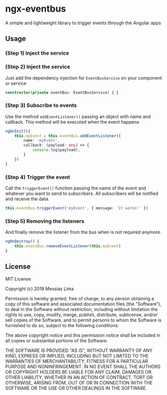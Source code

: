 # ngx-eventbus
A simple and lightweight library to trigger events through the Angular apps

## Usage

### (Step 1) Inject the service
### (Step 2) Inject the service
Just add the dependency injection for ```EventBusService``` on your component or service
```typescript
constructor(private eventBus: EventBusService) { }
```
### (Step 3) Subscribe to events
Use the method `addEventListener()` passing an object with name and callback. This method will be executed when the event happens
```typescript
ngOnInit(){
	this.myEvent = this.eventBus.addEventListener({
		name: 'myEvent',
		callback: (payload: any) => {
			console.log(payload);
		}
	})
}
```

### (Step 4) Trigger the event
Call the `triggerEvent()` function passing the name of the event and whatever you want to send to subscribers. All subscribers will be notified and receive the data.
```typescript
this.eventBus.triggerEvent('myEvent', { message: 'It works!' })
```

### (Step 5) Removing the listeners
And finally remove the listener from the bus when is not required anymore.
```typescript
ngOnDestroy() {
	this.eventBus.removeEventListener(this.myEvent)
}
```

## License

MIT License

Copyright (c) 2019 Messias Lima

Permission is hereby granted, free of charge, to any person obtaining a copy
of this software and associated documentation files (the "Software"), to deal
in the Software without restriction, including without limitation the rights
to use, copy, modify, merge, publish, distribute, sublicense, and/or sell
copies of the Software, and to permit persons to whom the Software is
furnished to do so, subject to the following conditions:

The above copyright notice and this permission notice shall be included in all
copies or substantial portions of the Software.

THE SOFTWARE IS PROVIDED "AS IS", WITHOUT WARRANTY OF ANY KIND, EXPRESS OR
IMPLIED, INCLUDING BUT NOT LIMITED TO THE WARRANTIES OF MERCHANTABILITY,
FITNESS FOR A PARTICULAR PURPOSE AND NONINFRINGEMENT. IN NO EVENT SHALL THE
AUTHORS OR COPYRIGHT HOLDERS BE LIABLE FOR ANY CLAIM, DAMAGES OR OTHER
LIABILITY, WHETHER IN AN ACTION OF CONTRACT, TORT OR OTHERWISE, ARISING FROM,
OUT OF OR IN CONNECTION WITH THE SOFTWARE OR THE USE OR OTHER DEALINGS IN THE
SOFTWARE.


